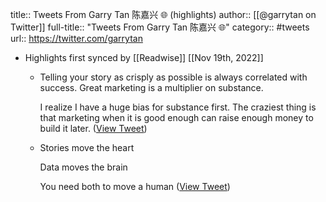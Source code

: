 title:: Tweets From Garry Tan 陈嘉兴 🌐 (highlights)
author:: [[@garrytan on Twitter]]
full-title:: "Tweets From Garry Tan 陈嘉兴 🌐"
category:: #tweets
url:: https://twitter.com/garrytan

- Highlights first synced by [[Readwise]] [[Nov 19th, 2022]]
	- Telling your story as crisply as possible is always correlated with success. Great marketing is a multiplier on substance. 
	  
	  I realize I have a huge bias for substance first. The craziest thing is that marketing when it is good enough can raise enough money to build it later. ([View Tweet](https://twitter.com/garrytan/status/1408066814370742286))
	- Stories move the heart
	  
	  Data moves the brain
	  
	  You need both to move a human ([View Tweet](https://twitter.com/garrytan/status/1394667512361410561))